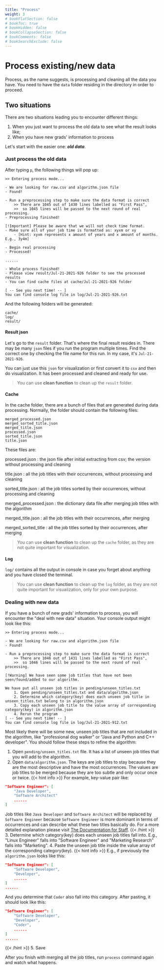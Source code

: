 ```yaml
---
title: "Process"
weight: 3
# bookFlatSection: false
# bookToc: true
# bookHidden: false
# bookCollapseSection: false
# bookComments: false
# bookSearchExclude: false
---
```


# Process existing/new data

Process, as the name suggests, is processing and cleaning all the data you have. You need to have the `data` folder residing in the directory in order to proceed.

## Two situations

There are two situations leading you to encounter different things:

1. When you just want to process the old data to see what the result looks like;
2. When you have new grads' information to process

Let's start with the easier one: ***old data***.

### Just process the old data

After typing `p`, the following things will pop up:

    >> Entering process mode...

    - We are looking for raw.csv and algorithm.json file
    - Found!

    - Run a preprocessing step to make sure the data format is correct
        >> There are 1045 out of 1430 lines labelled as "First Pass",
        >>	so 1045 lines will be passed to the next round of real processing.
    - Preprocessing finished!

    [!Important] Please be aware that we will not check time format.
    - Make sure all of your job time is formatted as: xyxm or xy
        - [Hint: xyxm represents x amount of years and x amount of months. E.g., 3y4m]

    - Begin real processing
    - Processed!

    ......

    - Whole process finished!
    - Please view result/Jul-21-2021-926 folder to see the processed results
    - You can find cache files at cache/Jul-21-2021-926 folder

    [ -- See you next time! -- ]
    You can find console log file in log/Jul-21-2021-926.txt

And the following folders will be generated:

    cache/
    log/
    result/

#### Result json

Let's go to the `result` folder. That's where the final result resides in. There may be many `json` files if you run the program multiple times. Find the correct one by checking the file name for this run. In my case, it's `Jul-21-2021-926`.

You can just use this `json` for visualization or first convert it to `csv` and then do visualization. It has been processed and cleaned and ready for use.

> You can use **clean function** to clean up the `result` folder.

#### Cache

In the cache folder, there are a bunch of files that are generated during data processing. Normally, the folder should contain the following files:

    merged_processed.json
    merged_sorted_title.json
    merged_title.json
    processed.json
    sorted_title.json
    title.json

These files are:

processed.json
: the json file after initial extracting from csv; the version without processing and cleaning

title.json
: all the job titles with their occurrences, without processing and cleaning

sorted_title.json
: all the job titles sorted by their occurrences, without processing and cleaning

merged_processed.json
: the dictionary data file after merging job titles with the algorithm

merged_title.json
: all the job titles with their occurrences, after merging

merged_sorted_title
: all the job titles sorted by their occurrences, after merging

> You can use **clean function** to clean up the `cache` folder, as they are not quite important for visualization.

#### Log

`log/` contains all the output in console in case you forget about anything and you have closed the terminal.

> You can use **clean function** to clean up the `log` folder, as they are not quite important for visualization, only for your own purpose.

### Dealing with new data

If you have a bunch of new grads' information to process, you will encounter the "deal with new data" situation. Your console output might look like this:

    >> Entering process mode...

    - We are looking for raw.csv and algorithm.json file
    - Found!

    - Run a preprocessing step to make sure the data format is correct
        >> There are 1046 out of 1431 lines labelled as "First Pass",
        >>	so 1046 lines will be passed to the next round of real processing.

    [!Warning] We have seen some job titles that have not been seen/found/added to our algorithm.

    We have put all unseen job titles in pending/unseen_titles.txt
        1. Open pending/unseen_titles.txt and data/algorithm.json
        2. Determine which category(key) does each unseen job title in unseen_titles.txt belong to in algorithm.json
        3. Copy each unseen job title to the value array of corresponding category(key) in algorithm.json
        4. Rerun the program
    [ -- See you next time! -- ]
    You can find console log file in log/Jul-21-2021-912.txt

Most likely there will be some new, unseen job titles that are not included in the algorithm, like "professional dog walker" or "Java and Python and C++ developer". You should follow these steps to refine the algorithm:

1. Open `pending/unseen_titles.txt` file. It has a list of unseen job titles that you will add to the algorithm.
2. Open `data/algorithm.json`. The keys are job titles to stay because they are the most descriptive and have the most occurrences. The values are job titles to be merged because they are too subtle and only occur once or twice. 
{{< hint info >}}
For example, key-value pair like:
```json
"Software Engineer": [
    "Java Developer",
    "Software Architect"
    ......
]
```
Job titles like `Java Developer` and `Software Architect` will be replaced by `Software Engineer` because `Software Engineer` is more dominant in terms of occurrences and can describe what these two titles basically do.
For a more detailed explanation please visit [The Documentation for Staff](https://brandeis-cosi-office-projects.github.io/doc-ds-staff/docs/doc/process/clean-data/).
{{< /hint >}}
3. Determine which category(key) does each unseen job titles fall into. E.g., "Linux Engineer" falls into "Software Engineer" and "Marketing Research" falls into "Marketing".
4. Paste the unseen job title inside the value array of the corresponding category(key).
{{< hint info >}}
E.g., if previously the `algorithm.json` looks like this:
```json
"Software Engineer": [
    "Software Developer",
    "Developer",
    ......
]
......
```
And you determine that `Coder` also fall into this category. After pasting, it should look like this:
```json
"Software Engineer": [
    "Software Developer",
    "Developer",
    "Coder",
    ......
]
......
```
{{< /hint >}}
5. Save

After you finish with merging all the job titles, run `process` command again and watch what happens.